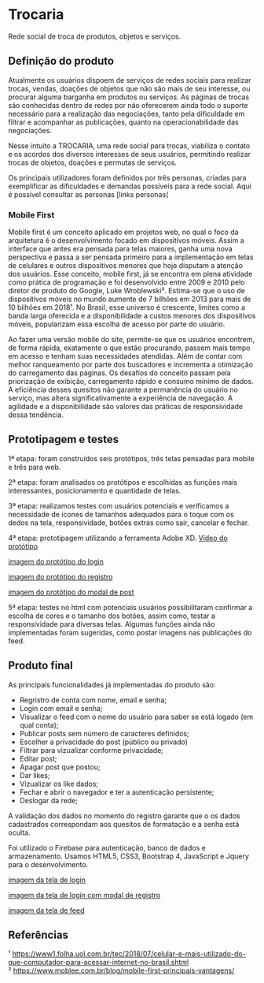 # Trocaria

Rede social de troca de produtos, objetos e serviços. 

## Definição do produto

Atualmente os usuários dispoem de serviços de redes sociais para realizar trocas, vendas, doações de objetos que não são mais de seu interesse, ou procurar alguma barganha em produtos ou serviços. As páginas de trocas são conhecidas dentro de redes por não oferecerem ainda todo o suporte necessário para a realização das negociações, tanto pela dificuldade em filtrar e acompanhar as publicações, quanto na operacionabilidade das negociações. 

Nesse intuito a TROCARIA, uma rede social para trocas, viabiliza o contato e os acordos dos diversos interesses de seus usuários, permitindo realizar trocas de objetos, doações e permutas de serviços. 

Os principais utilizadores foram definidos por três personas, criadas para exemplificar as dificuldades e demandas possíveis para a rede social. Aqui é possível consultar as personas [links personas(


### Mobile First

Mobile first é um conceito aplicado em projetos web, no qual o foco da arquitetura é o desenvolvimento focado em dispositivos móveis. Assim a interface que antes era pensada para telas maiores, ganha uma nova perspectiva e passa a ser pensada primeiro para a implementação em telas de celulares e outros dispositivos menores que hoje disputam a atenção dos usuários. Esse conceito, mobile first, já se encontra em plena atividade como prática de programação e foi desenvolvido entre 2009 e 2010 pelo diretor de produto do Google, Luke Wroblewski².
Estima-se que o uso de dispositivos móveis no mundo aumente de 7 bilhões em 2013 para mais de 10 bilhões em 2018¹. No Brasil, esse universo é crescente, limites como a banda larga oferecida e a disponibilidade a custos menores dos dispositivos móveis, popularizam essa escolha de acesso por parte do usuário. 

Ao fazer uma versão mobile do site, permite-se que os usuários encontrem, de forma rápida, exatamente o que estão procurando, passem mais tempo em acesso e tenham suas necessidades atendidas. Além de contar com melhor ranqueamento por parte dos buscadores e incrementa a otimização do carregamento das páginas. Os desafios do conceito passam pela priorização de exibição, carregamento rápido e consumo mínimo de dados. A eficiência desses quesitos não garante a permanência do usuário no serviço, mas altera significativamente a experiência de navegação. A agilidade e a disponibilidade são valores das práticas de responsividade dessa  tendência.	


## Prototipagem e testes

1ª etapa: foram construídos seis protótipos, três telas pensadas para mobile e três para web.

2ª etapa: foram analisados os protótipos e escolhidas as funções mais interessantes, posicionamento e quantidade de telas.

3ª etapa: realizamos testes com usuários potenciais e verificamos a necessidade de ícones de tamanhos adequados para o toque com os dedos na tela, responsividade, botões extras como sair, cancelar e fechar.

4ª etapa: prototipagem utilizando a ferramenta Adobe XD. 
[Vídeo do protótipo](https://www.youtube.com/watch?v=JMhKdfotaNo&feature=youtu.be)

[imagem do protótipo do login](https://trello-attachments.s3.amazonaws.com/5c8feb9a63a889176a828739/5c90d7c439c5bd4e348a0fdf/447406e2bf1d54910b50a366aca852d4/login.JPG)


[imagem do protótipo do registro](https://trello-attachments.s3.amazonaws.com/5c8feb9a63a889176a828739/5c90d7c439c5bd4e348a0fdf/f5892166e8b24af1c3fee31f494298a6/register-final.JPG)

[imagem do protótipo do modal de post](https://trello-attachments.s3.amazonaws.com/5c8feb9a63a889176a828739/5c90d7c439c5bd4e348a0fdf/bfe8233b86de1a7048ede27880fa6dc3/post-final.JPG)


5ª etapa: testes no html com potenciais usuários possibilitaram confirmar a escolha de cores e o tamanho dos botões, assim como, testar a responsividade para diversas telas. Algumas funções ainda não implementadas foram sugeridas, como postar imagens nas publicações do feed.


## Produto final

As principais funcionalidades já implementadas do produto são:

- Regristro de conta com nome, email e senha;
- Login com email e senha;
- Visualizar o feed com o nome do usuário para saber se está logado (em qual conta); 
- Publicar posts sem número de caracteres definidos; 
- Escolher a privacidade do post (público ou privado)
- Filtrar para vizualizar conforme privacidade;
- Editar post;
- Apagar post que postou;
- Dar likes; 
- Vizualizar os like dados;
- Fechar e abrir o navegador e ter a autenticação persistente;
- Deslogar da rede; 


A validação dos dados no momento do registro garante que o os dados cadastrados correspondam aos quesitos de formatação e a senha está oculta. 

Foi utilizado o Firebase para autenticação, banco de dados e armazenamento. 
Usamos HTML5, CSS3, Bootstrap 4, JavaScript e Jquery para o desenvolvimento.

[imagem da tela de login](https://trello-attachments.s3.amazonaws.com/5c8feb9a63a889176a828739/5c8ff47460d21317aba3e1a1/3a7754c9d7c9b52f5f6bbd77b99bd0ff/tela_login.png)
 
[imagem da tela de login com modal de registro](https://trello-attachments.s3.amazonaws.com/5c8feb9a63a889176a828739/5c8ff47460d21317aba3e1a1/291d89f063bfffe29bd9c53b88469bb4/registro.png)

[imagem da tela de feed](https://trello-attachments.s3.amazonaws.com/5c8feb9a63a889176a828739/5c8ff47460d21317aba3e1a1/7e476c159ef455f4ccf53c86e2ab5ffd/feed.png)


## Referências

¹ https://www1.folha.uol.com.br/tec/2018/07/celular-e-mais-utilizado-do-que-computador-para-acessar-internet-no-brasil.shtml   
² https://www.moblee.com.br/blog/mobile-first-principais-vantagens/




